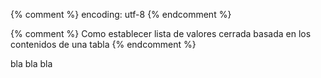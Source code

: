 {% comment %} encoding: utf-8 {% endcomment %}

{% comment %} Como establecer lista de valores cerrada basada en los contenidos de una tabla {% endcomment %}

bla bla bla